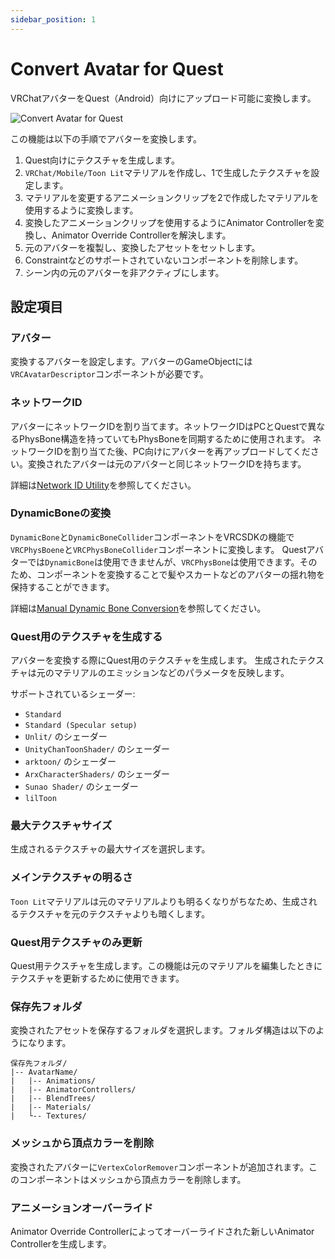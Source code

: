 ```yaml
---
sidebar_position: 1
---
```


# Convert Avatar for Quest

VRChatアバターをQuest（Android）向けにアップロード可能に変換します。

![Convert Avatar for Quest](/img/convert_avatar_for_quest.png)

この機能は以下の手順でアバターを変換します。
1. Quest向けにテクスチャを生成します。
2. `VRChat/Mobile/Toon Lit`マテリアルを作成し、1で生成したテクスチャを設定します。
3. マテリアルを変更するアニメーションクリップを2で作成したマテリアルを使用するように変換します。
4. 変換したアニメーションクリップを使用するようにAnimator Controllerを変換し、Animator Override Controllerを解決します。
5. 元のアバターを複製し、変換したアセットをセットします。
6. Constraintなどのサポートされていないコンポーネントを削除します。
7. シーン内の元のアバターを非アクティブにします。

## 設定項目

### アバター

変換するアバターを設定します。アバターのGameObjectには`VRCAvatarDescriptor`コンポーネントが必要です。

### ネットワークID

アバターにネットワークIDを割り当てます。ネットワークIDはPCとQuestで異なるPhysBone構造を持っていてもPhysBoneを同期するために使用されます。
ネットワークIDを割り当てた後、PC向けにアバターを再アップロードしてください。変換されたアバターは元のアバターと同じネットワークIDを持ちます。

詳細は[Network ID Utility](https://creators.vrchat.com/worlds/udon/networking/network-id-utility/)を参照してください。

### DynamicBoneの変換

`DynamicBone`と`DynamicBoneCollider`コンポーネントをVRCSDKの機能で`VRCPhysBoene`と`VRCPhysBoneCollider`コンポーネントに変換します。
Questアバターでは`DynamicBone`は使用できませんが、`VRCPhysBone`は使用できます。そのため、コンポーネントを変換することで髪やスカートなどのアバターの揺れ物を保持することができます。

詳細は[Manual Dynamic Bone Conversion](https://creators.vrchat.com/avatars/avatar-dynamics/physbones/#manual-dynamic-bone-conversion)を参照してください。

### Quest用のテクスチャを生成する

アバターを変換する際にQuest用のテクスチャを生成します。
生成されたテクスチャは元のマテリアルのエミッションなどのパラメータを反映します。

サポートされているシェーダー:
- `Standard`
- `Standard (Specular setup)`
- `Unlit/` のシェーダー
- `UnityChanToonShader/` のシェーダー
- `arktoon/` のシェーダー
- `ArxCharacterShaders/` のシェーダー
- `Sunao Shader/` のシェーダー
- `lilToon`

### 最大テクスチャサイズ

生成されるテクスチャの最大サイズを選択します。

### メインテクスチャの明るさ

`Toon Lit`マテリアルは元のマテリアルよりも明るくなりがちなため、生成されるテクスチャを元のテクスチャよりも暗くします。

### Quest用テクスチャのみ更新

Quest用テクスチャを生成します。この機能は元のマテリアルを編集したときにテクスチャを更新するために使用できます。

### 保存先フォルダ

変換されたアセットを保存するフォルダを選択します。フォルダ構造は以下のようになります。

```
保存先フォルダ/
|-- AvatarName/
|   |-- Animations/
|   |-- AnimatorControllers/
|   |-- BlendTrees/
|   |-- Materials/
|   └-- Textures/
```

### メッシュから頂点カラーを削除

変換されたアバターに`VertexColorRemover`コンポーネントが追加されます。このコンポーネントはメッシュから頂点カラーを削除します。

### アニメーションオーバーライド

Animator Override Controllerによってオーバーライドされた新しいAnimator Controllerを生成します。
